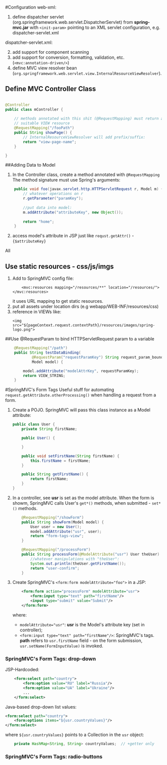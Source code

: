 #Configuration
web-xml:
1. define dispatcher servlet (org.springframework.web.servlet.DispatcherServlet)
from **spring-mvc.jar**
    with `<init-param>` pointing to an XML servlet configuration, e.g. dispatcher-servlet.xml

dispatcher-servlet.xml:

2. add support for component scanning 
3. add support for conversion, formatting, validation, etc. (`<mvc:annotation-driven/>`)
4. define MVC view resolver bean (`org.springframework.web.servlet.view.InternalResourceViewResolver`).

## Define MVC Controller Class

```java

@Controller
public class mController {
    
    // methods annotated with this shit (@RequestMapping) must return a string that is used to pick the 
    // suitable VIEW resource
    @RequestMapping("/fooPath")
    public String showPage() {
        // InternalResourceViewResolver will add prefix/suffix:
        return "view-page-name";
    }   

}
```

##Adding Data to Model
1. In the Controller class, create a method annotated with `@RequestMapping`
The method signature must use Spring's arguments:
```java
    public void foo(javax.servlet.http.HTTPServletRequest r, Model m) {
        // whatever operations on r
        r.getParameter("paramKey");
        
        //put data into model:
        m.addAttribute("attributeKey", new Object());
    
        return "home";
    }
```
2. access model's attribute in JSP just like `requst.getAttr()` - `{$attributeKey}`

All

## Use static resources - css/js/imgs
1. Add to SpringMVC config file:
    ```
        <mvc:resources mapping="/resources/**" location="/resources/"></mvc:resources>
    ```
    it uses URL mapping to get static resources.
2. put all assets under location dirs (e.g webapp/WEB-INF/resources/css)
3. reference in VIEWs like:
    ```
    <img src="${pageContext.request.contextPath}/resources/images/spring-logo.png"> 
    ```
   
##Use @RequestParam to bind HTTPServletRequest param to a variable

```java
    @RequestMapping("/path")
    public String testDataBinding(
            @RequestParam("requestParamKey") String request_param_bound,
            Model model) {

        model.addAttribute("modelAttrKey", requestParamKey);
        return VIEW_STRING;
    }
```

#SpringMVC's Form Tags
Useful stuff for automating `request.getAttribute.otherProcessing()` when handling a request
from a form.

1. Create a POJO. SpringMVC will pass this class instance as a Model attribute:
    ```java
    public class User {
        private String firstName;
    
        public User() {
    
        }
    
        public void setFirstName(String firstName) {
            this.firstName = firstName;
        }
    
        public String getFirstName() {
            return firstName;
        }
    }
    ```
 
 2. In a controller, see **usr** is set as the model attribute. When the form is showm, SpringMVC 
 calls User's `get*()` methods, when submitted - `set*()` methods.
     
    ```java
        @RequestMapping("/showForm")
        public String showForm(Model model) {
            User user = new User();
            model.addAttribute("usr", user);
            return "form-tags-view";
        }
    
        @RequestMapping("/processForm")
        public String processForm(@ModelAttribute("usr") User theUser) {
            //whatever manipulations with "theUser":        
            System.out.println(theUser.getFirstName());
            return "user-confirm";
        }
    ```
 
 
 3. Create SpringMVC's `<form:form modelAttribute="foo">` in a JSP:
    ```xml
        <form:form action="processForm" modelAttribute="usr">
            <form:input type="text" path="firstName"/>
            <input type="submit" value="Submit"/>
        </form:form>
    ```
    where:
    -  `modelAttribute="usr"`: **usr** is the Model's attribute key (set in controller);
    - `<form:input type="text" path="firstName"/>`: SpringMVC's tags. **path** refers to
    `usr.firstName` field - on the form submission, `usr.setName(FormInputValue)` is invoked. 
    
### SpringMVC's Form Tags: drop-down
JSP-Hardcoded:
```xml
    <form:select path="country">
        <form:option value="RU" label="Russia"/>
        <form:option value="UA" label="Ukraine"/>
        ...
    </form:select>
```
Java-based drop-down list values:
```xml
<form:select path="country">
    <form:options items="${usr.countryValues}"/>
</form:select>
```
where `${usr.countryValues}` points to a Collection in the `usr` object:
```java
    private HashMap<String, String> countryValues;  // +getter only
```

### SpringMVC's Form Tags: radio-buttons

